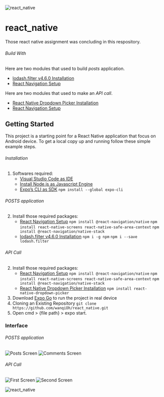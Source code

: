 ![react_native](https://firebasestorage.googleapis.com/v0/b/rentalapp-fa5bd.appspot.com/o/images%2Freact_native.png?alt=media&token=5d5766b0-6e02-444d-9136-0223f5811757)
# react_native

Those react native assignment was concluding in this respository.

###### Build With
Here are two modules that used to build *posts* application.
- [lodash.filter v4.6.0 Installation](https://www.npmjs.com/package/lodash.filter)
- [React Navigation Setup](https://reactnavigation.org/docs/getting-started)

Here are two modules that used to make an *API call*.
- [React Native Dropdown Picker Installation](https://www.npmjs.com/package/react-native-dropdown-picker)
- [React Navigation Setup](https://reactnavigation.org/docs/getting-started)

## Getting Started

This project is a starting point for a React Native application that focus on Android device. To get a local copy up and running follow these simple example steps.

###### Installation
1. Softwares required:
   - [Visual Studio Code as IDE](https://code.visualstudio.com/download)
   - [Install Node.js as Javascript Engine](https://nodejs.org/en/download/)
   - [Expo’s CLI as SDK](https://expo.dev/tools)
      `npm install --global expo-cli`
###### POSTS application
2. Install those required packages:
   - [React Navigation Setup](https://reactnavigation.org/docs/getting-started)
      `npm install @react-navigation/native`
      `npm install react-native-screens react-native-safe-area-context`
      `npm install @react-navigation/native-stack`
   - [lodash.filter v4.6.0 Installation](https://www.npmjs.com/package/lodash.filter)
      `npm i -g npm`
      `npm i --save lodash.filter`
###### API Call
2. Install those required packages:
   - [React Navigation Setup](https://reactnavigation.org/docs/getting-started)
      `npm install @react-navigation/native`
      `npm install react-native-screens react-native-safe-area-context`
      `npm install @react-navigation/native-stack`
   - [React Native Dropdown Picker Installation](https://hossein-zare.github.io/react-native-dropdown-picker-website/docs/)
      `npm install react-native-dropdown-picker`
3. Download [Expo Go](https://play.google.com/store/apps/details?id=host.exp.exponent&referrer=www) to run the project in real device
3. Cloning an Existing Repository `git clone https://github.com/wanqiOh/react_native.git`
4. Open cmd > {file path} > expo start.

### Interface
###### POSTS application
![Posts Screen](https://firebasestorage.googleapis.com/v0/b/rentalapp-fa5bd.appspot.com/o/images%2FWhatsApp%20Image%202021-10-06%20at%204.52.14%20PM.jpeg?alt=media&token=a8f39796-b3b8-4b87-9bfe-c7c5b0a03233)
![Comments Screen](https://firebasestorage.googleapis.com/v0/b/rentalapp-fa5bd.appspot.com/o/images%2FWhatsApp%20Image%202021-10-06%20at%204.52.14%20PM%20(1).jpeg?alt=media&token=3b48feeb-5911-4bcf-98ef-3703333e29ba)
###### API Call
![First Screen](https://firebasestorage.googleapis.com/v0/b/rentalapp-fa5bd.appspot.com/o/images%2FWhatsApp%20Image%202021-10-26%20at%205.35.56%20PM%20(1).jpeg?alt=media&token=28797444-7e1a-41d8-a60c-a6e4c560b0d0)
![Second Screen](https://firebasestorage.googleapis.com/v0/b/rentalapp-fa5bd.appspot.com/o/images%2FWhatsApp%20Image%202021-10-26%20at%205.35.56%20PM.jpeg?alt=media&token=e4755b63-5624-4aba-8ff7-6e072a4beebc)

![react_native](https://firebasestorage.googleapis.com/v0/b/rentalapp-fa5bd.appspot.com/o/images%2Freact_native.png?alt=media&token=5d5766b0-6e02-444d-9136-0223f5811757)
